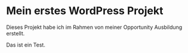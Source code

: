 # Mein erstes WordPress Projekt

Dieses Projekt habe ich im Rahmen von meiner Opportunity Ausbildung erstellt.

Das ist ein Test.
